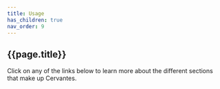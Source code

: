 ```yaml
---
title: Usage
has_children: true
nav_order: 9
---
```


## {{page.title}}

Click on any of the links below to learn more about the different sections that make up Cervantes.

